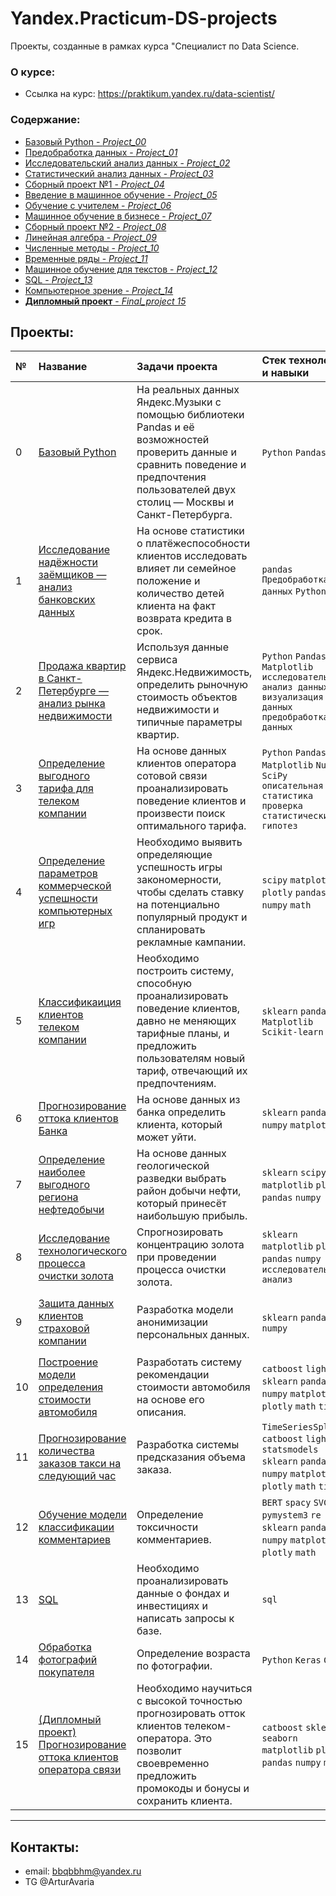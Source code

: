 # Yandex.Practicum-DS-projects
Проекты, созданные в рамках курса "Специалист по Data Science.

### О курсе:

- Ссылка на курс: https://praktikum.yandex.ru/data-scientist/

### Содержание:

  - [Базовый Python - *Project_00*](https://github.com/ArturKonovalov/Yandex.Practicum-DS-projects/blob/master/00_Базовый%20Python/00_basic_python.ipynb)
  - [Предобработка данных - *Project_01*](https://github.com/ArturKonovalov/Yandex.Practicum-DS-projects/blob/master/01_Предобработка%20данных/01_bank_data_preprocessing.ipynb)
  - [Исследовательский анализ данных - *Project_02*](https://github.com/ArturKonovalov/Yandex.Practicum-DS-projects/blob/master/02_Исследовательский%20анализ%20данных/02_EDA.ipynb)
  - [Статистический анализ данных - *Project_03*](https://github.com/ArturKonovalov/Yandex.Practicum-DS-projects/blob/master/03_Статистический%20анализ%20данных/03_statistical_analysis.ipynb)
  - [Сборный проект №1 - *Project_04*](https://github.com/ArturKonovalov/Yandex.Practicum-DS-projects/blob/master/04_Сборный%20проект%20№1/04_Games_research%20.ipynb)
  - [Введение в машинное обучение - *Project_05*](https://github.com/ArturKonovalov/Yandex.Practicum-DS-projects/blob/master/05_Введение%20в%20машинное%20обучение/05_telecom_tariffs.ipynb)
  - [Обучение с учителем - *Project_06*](https://github.com/ArturKonovalov/Yandex.Practicum-DS-projects/blob/master/06_Обучение%20с%20учителем/06_bank_churn_modeling.ipynb)
  - [Машинное обучение в бизнесе - *Project_07*](https://github.com/ArturKonovalov/Yandex.Practicum-DS-projects/blob/master/07_Машинное%20обучение%20в%20бизнесе/07.oil_industry_analytics.ipynb)
  - [Сборный проект №2 - *Project_08*](https://github.com/ArturKonovalov/Yandex.Practicum-DS-projects/blob/master/08_Сборный%20проект%20№2/08_gold_recovery%20.ipynb)
  - [Линейная алгебра - *Project_09*](https://github.com/ArturKonovalov/Yandex.Practicum-DS-projects/blob/master/09_Линейная%20алгебра/09_data_protection.ipynb)
  - [Численные методы - *Project_10*](https://github.com/ArturKonovalov/Yandex.Practicum-DS-projects/blob/master/10_Численные%20методы/10_car_pricing%20.ipynb)
  - [Временные ряды - *Project_11*](https://github.com/ArturKonovalov/Yandex.Practicum-DS-projects/blob/master/11_Временные%20ряды/11_forecasting_taxi_orders%20.ipynb)
  - [Машинное обучение для текстов - *Project_12*](https://github.com/ArturKonovalov/Yandex.Practicum-DS-projects/blob/master/12_Машинное%20обучение%20для%20текстов/12_toxic_comments.ipynb)
  - [SQL - *Project_13*](https://github.com/ArturKonovalov/Yandex.Practicum-DS-projects/blob/master/13_SQL/13_SQL.sql)
  - [Компьютерное зрение - *Project_14*](https://github.com/ArturKonovalov/Yandex.Practicum-DS-projects/blob/master/14_Компьютерное%20зрение/14_real_age_customers.ipynb)
  - [**Дипломный проект**  - *Final_project 15*](https://github.com/ArturKonovalov/Yandex.Practicum-DS-projects/blob/master/15_Дипломный%20проект/15_diplom_telecom.ipynb)

## Проекты:

|№| Название | Задачи проекта | Стек технологий и навыки | Сферы деятельности |
|:---|:-------------------|:----------------------------------------------------------|:---------|:---------------:|
|0   |[Базовый Python](https://github.com/ArturKonovalov/Yandex.Practicum-DS-projects/blob/master/00_Базовый%20Python/00_basic_python.ipynb)|На реальных данных Яндекс.Музыки c помощью библиотеки Pandas и её возможностей проверить данные и сравнить поведение и предпочтения пользователей двух столиц — Москвы и Санкт-Петербурга.| `Python` `Pandas`| `Интернет-сервисы` `Стриминговый сервис`|
|1   |[Исследование надёжности заёмщиков — анализ банковских данных](https://github.com/ArturKonovalov/Yandex.Practicum-DS-projects/blob/master/01_Предобработка%20данных/01_bank_data_preprocessing.ipynb)|На основе статистики о платёжеспособности клиентов исследовать влияет ли семейное положение и количество детей клиента на факт возврата кредита в срок.|`pandas` `Предобработка данных` `Python`| `Банковская сфера` `Кредитование`|
|2   |[Продажа квартир в Санкт-Петербурге — анализ рынка недвижимости](https://github.com/ArturKonovalov/Yandex.Practicum-DS-projects/blob/master/02_Исследовательский%20анализ%20данных/02_EDA.ipynb)|Используя данные сервиса Яндекс.Недвижимость, определить рыночную стоимость объектов недвижимости и типичные параметры квартир.| `Python` `Pandas` `Matplotlib` `исследовательский анализ данных` `визуализация данных` `предобработка данных`| `Интернет-сервисы` `Площадки объявлений`|
|3   |[Определение выгодного тарифа для телеком компании](https://github.com/ArturKonovalov/Yandex.Practicum-DS-projects/blob/master/03_Статистический%20анализ%20данных/03_statistical_analysis.ipynb)|На основе данных клиентов оператора сотовой связи проанализировать поведение клиентов и произвести поиск оптимального тарифа.|`Python` `Pandas` `Matplotlib` `NumPy` `SciPy` `описательная статистика` `проверка статистических гипотез`| `Телеком`|
|4   |[Определение параметров коммерческой успешности компьютерных игр](https://github.com/ArturKonovalov/Yandex.Practicum-DS-projects/blob/master/04_Сборный%20проект%20№1/04_Games_research%20.ipynb)|Необходимо выявить определяющие успешность игры закономерности, чтобы сделать ставку на потенциально популярный продукт и спланировать рекламные кампании.|`scipy` `matplotlib` `plotly` `pandas` `numpy` `math`| `Gamedev`|
|5   |[Классификаиция клиентов телеком компании](https://github.com/ArturKonovalov/Yandex.Practicum-DS-projects/blob/master/05_Введение%20в%20машинное%20обучение/05_telecom_tariffs.ipynb)|Необходимо построить систему, способную проанализировать поведение клиентов, давно не меняющих тарифные планы, и предложить пользователям новый тариф, отвечающий их предпочтениям.|`sklearn` `pandas` `Matplotlib` `Scikit-learn`| `Телеком`|
|6   |[Прогнозирование оттока клиентов Банка](https://github.com/ArturKonovalov/Yandex.Practicum-DS-projects/blob/master/06_Обучение%20с%20учителем/06_bank_churn_modeling.ipynb)|На основе данных из банка определить клиента, который может уйти.|`sklearn` `pandas` `numpy` `matplotlib`| `Бизнес` `Инвестиции` `Банковская сфера` `Кредитование`|
|7   |[Определение наиболее выгодного региона нефтедобычи](https://github.com/ArturKonovalov/Yandex.Practicum-DS-projects/blob/master/07_Машинное%20обучение%20в%20бизнесе/07.oil_industry_analytics.ipynb)|На основе данных геологической разведки выбрать район добычи нефти, который принесёт наибольшую прибыль.|`sklearn` `scipy` `matplotlib` `plotly` `pandas` `numpy`| `Добывающие компании`|
|8   |[Исследование технологического процесса очистки золота](https://github.com/ArturKonovalov/Yandex.Practicum-DS-projects/blob/master/08_Сборный%20проект%20№2/08_gold_recovery%20.ipynb)|Спрогнозировать концентрацию золота при проведении процесса очистки золота.|`sklearn` `matplotlib` `plotly` `pandas` `numpy` `исследовательский анализ`| `Промышленность`|
|9   |[Защита данных клиентов страховой компании](https://github.com/ArturKonovalov/Yandex.Practicum-DS-projects/blob/master/09_Линейная%20алгебра/09_data_protection.ipynb)|Разработка модели анонимизации персональных данных.|`sklearn` `pandas` `numpy`| `Банковская сфера` `Интернет-сервисы` `Инвестиции` `Телеком`|
|10  |[Построение модели определения стоимости автомобиля](https://github.com/ArturKonovalov/Yandex.Practicum-DS-projects/blob/master/10_Численные%20методы/10_car_pricing%20.ipynb)|Разработать систему рекомендации стоимости автомобиля на основе его описания.|`catboost` `lightgbm` `sklearn` `pandas` `numpy` `matplotlib` `plotly` `math` `time`| `Интернет-сервисы` `Интернет-магазины` `Бизнес`|
|11  |[Прогнозирование количества заказов такси на следующий час](https://github.com/ArturKonovalov/Yandex.Practicum-DS-projects/blob/master/11_Временные%20ряды/11_forecasting_taxi_orders%20.ipynb)|Разработка системы предсказания объема заказа.|`TimeSeriesSplit` `catboost` `lightgbm` `statsmodels` `sklearn` `pandas` `numpy` `matplotlib` `plotly` `math` `time`| `Бизнес` `Интернет-сервисы` `Стартапы`|
|12  |[Обучение модели классификации комментариев](https://github.com/ArturKonovalov/Yandex.Practicum-DS-projects/blob/master/12_Машинное%20обучение%20для%20текстов/12_toxic_comments.ipynb)|Определение токсичности комментариев.|`BERT` `spacy` `SVC` `pymystem3` `re` `sklearn` `pandas` `numpy` `matplotlib` `plotly` `math`| `Интернет-сервисы` `Стартапы`|
|13  |[SQL](https://github.com/ArturKonovalov/Yandex.Practicum-DS-projects/blob/master/13_SQL/13_SQL.sql)| Необходимо проанализировать данные о фондах и инвестициях и написать запросы к базе.| `sql`| - |
|14  |[Обработка фотографий покупателя](https://github.com/ArturKonovalov/Yandex.Practicum-DS-projects/blob/master/14_Компьютерное%20зрение/14_real_age_customers.ipynb)|Определение возраста по фотографии.|`Python` `Keras` `CV`| `Ритейл` `Оффлайн Бизнес`|
|15  |[(Дипломный проект) Прогнозирование оттока клиентов оператора связи](https://github.com/ArturKonovalov/Yandex.Practicum-DS-projects/blob/master/15_Дипломный%20проект/15_diplom_telecom.ipynb)|Необходимо научиться с высокой точностью прогнозировать отток клиентов телеком-оператора. Это позволит своевременно предложить промокоды и бонусы и сохранить клиента.|`catboost` `sklearn` `seaborn` `matplotlib` `plotly` `pandas` `numpy` `math`| `Телеком`|
____
## Контакты:

- email: bbqbbhm@yandex.ru
- TG @ArturAvaria
